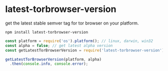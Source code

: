 latest-torbrowser-version
=========================

get the latest stable semver tag for tor browser on your platform.

```
npm install latest-torbrowser-version
```

```js
const platform = require('os').platform(); // linux, darwin, win32
const alpha = false; // get latest alpha version
const getLatestTorBrowserVersion = require('latest-torbrowser-version');

getLatestTorBrowserVersion(platform, alpha)
  .then(console.info, console.error);
```
